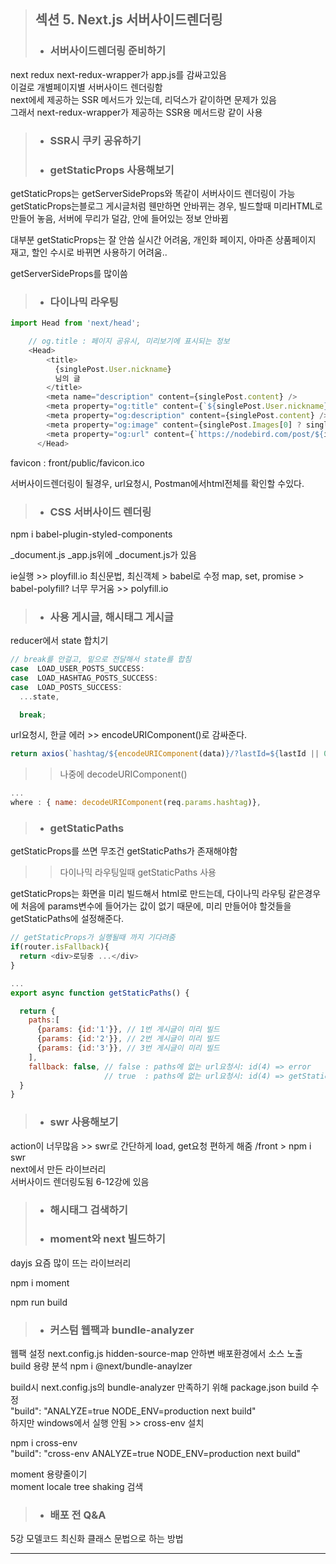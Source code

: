 > ## 섹션 5. Next.js 서버사이드렌더링  
>- ### 서버사이드렌더링 준비하기  
next redux
next-redux-wrapper가 app.js를 감싸고있음  
이걸로 개별페이지별 서버사이드 렌더링함  
next에세 제공하는 SSR 메서드가 있는데, 리덕스가 같이하면 문제가 있음  
그래서 next-redux-wrapper가 제공하는 SSR용 메서드랑 같이 사용  

>- ### SSR시 쿠키 공유하기  
>- ### getStaticProps 사용해보기  
getStaticProps는 getServerSideProps와 똑같이 서버사이드 렌더링이 가능
getStaticProps는블로그 게시글처럼 웬만하면 안바뀌는 경우,  빌드할때 미리HTML로 만들어 놓음, 서버에 무리가 덜감, 안에 들어있는 정보 안바뀜

대부분 getStaticProps는 잘 안씀 
실시간 어려움, 개인화 페이지, 아마존 상품페이지 재고, 할인 수시로 바뀌면 사용하기 어려움..  

getServerSideProps를 많이씀
>- ### 다이나믹 라우팅  
```javascript
import Head from 'next/head';

    // og.title : 페이지 공유시, 미리보기에 표시되는 정보
    <Head>
        <title>
          {singlePost.User.nickname}
          님의 글
        </title>
        <meta name="description" content={singlePost.content} />
        <meta property="og:title" content={`${singlePost.User.nickname}님의 게시글`} />
        <meta property="og:description" content={singlePost.content} />
        <meta property="og:image" content={singlePost.Images[0] ? singlePost.Images[0].src : 'https://nodebird.com/favicon.ico'} />
        <meta property="og:url" content={`https://nodebird.com/post/${id}`} />
      </Head>
```
favicon : front/public/favicon.ico  

 
서버사이드렌더링이 될경우, url요청시,  Postman에서html전체를 확인할 수있다.  

>- ### CSS 서버사이드 렌더링  
npm i babel-plugin-styled-components

_document.js
_app.js위에 _document.js가 있음

ie실행 >> ployfill.io
최신문법, 최신객체 > babel로 수정
map, set, promise > babel-polyfill? 너무 무거움 >> polyfill.io

>- ### 사용 게시글, 해시태그 게시글
reducer에서 state 합치기

```javascript
// break를 안걸고, 밑으로 전달해서 state를 합침
case  LOAD_USER_POSTS_SUCCESS:
case  LOAD_HASHTAG_POSTS_SUCCESS:
case  LOAD_POSTS_SUCCESS:
  ...state,

  break;
```


url요청시, 한글 에러 >> encodeURIComponent()로 감싸준다.  

```javascript
return axios(`hashtag/${encodeURIComponent(data)}/?lastId=${lastId || 0}`)
```
>> 나중에 decodeURIComponent()  
```javascript
...
where : { name: decodeURIComponent(req.params.hashtag)},
```

>- ### getStaticPaths  
getStaticProps를 쓰면 무조건 getStaticPaths가 존재해야함  
>> 다이나믹 라우팅일때 getStaticPaths 사용  

getStaticProps는 화면을 미리 빌드해서 html로 만드는데, 다이나믹 라우팅 같은경우에 
처음에 params변수에 들어가는 값이 없기 때문에, 미리 만들어야 할것들을 getStaticPaths에 설정해준다.

```javascript
// getStaticProps가 실행될때 까지 기다려줌 
if(router.isFallback){
  return <div>로딩중 ...</div>
}

...
export async function getStaticPaths() {

  return {
    paths:[         
      {params: {id:'1'}}, // 1번 게시글이 미리 빌드
      {params: {id:'2'}}, // 2번 게시글이 미리 빌드
      {params: {id:'3'}}, // 3번 게시글이 미리 빌드
    ],
    fallback: false, // false : paths에 없는 url요청시: id(4) => error
                     // true  : paths에 없는 url요청시: id(4) => getStaticProps를 실행해서 화면에 그려줌
  }
}

```
>- ### swr 사용해보기  
action이 너무많음 >> swr로 간단하게 load, get요청 편하게 해줌
/front > npm i swr  
next에서 만든 라이브러리  
서버사이드 렌더링도됨  6-12강에 있음
>- ### 해시태그 검색하기  
>- ### moment와 next 빌드하기  
dayjs 요즘 많이 뜨는 라이브러리  

npm i moment

npm run build
>- ### 커스텀 웹팩과 bundle-analyzer  
웹팩 설정
next.config.js
hidden-source-map 안하변 배포환경에서 소스 노출
build 용량 분석 
npm i @next/bundle-anaylzer

build시 next.config.js의 bundle-analyzer 만족하기 위해 package.json build 수정  
"build": "ANALYZE=true NODE_ENV=production next build"  
하지만 windows에서 실행 안됨 >> cross-env 설치  

npm i cross-env  
"build": "cross-env ANALYZE=true NODE_ENV=production next build"  

moment 용량줄이기  
moment locale tree shaking 검색  


>- ### 배포 전 Q&A  
5강 모델코드 최신화
클래스 문법으로 하는 방법

----